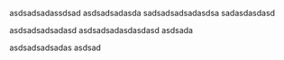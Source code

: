 asdsadsadassdsad
asdsadsadasda
sadsadsadsadasdsa
sadasdasdasd

asdsadsadsadasd
asdsadsadasdasdasd
asdsada

asdsadsadsadas
asdsad

